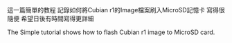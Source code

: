 這一篇簡單的教程
記錄如何將Cubian r1的Image檔案刷入MicroSD記憶卡
寫得很隨便
希望日後有時間寫得更詳細

The Simple tutorial shows how to flash Cubian r1 image to MicroSD card.


